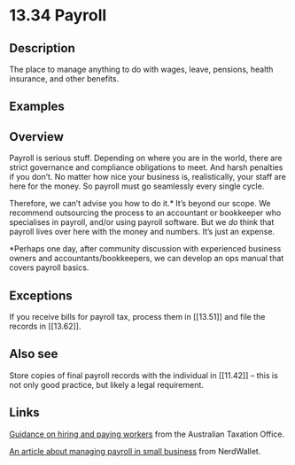 # 13.34 Payroll

## Description

The place to manage anything to do with wages, leave, pensions, health insurance, and other benefits.

## Examples

## Overview

Payroll is serious stuff. Depending on where you are in the world, there are strict governance and compliance obligations to meet. And harsh penalties if you don’t. No matter how nice your business is, realistically, your staff are here for the money. So payroll must go seamlessly every single cycle.

Therefore, we can’t advise you how to do it.\* It’s beyond our scope. We recommend outsourcing the process to an accountant or bookkeeper who specialises in payroll, and/or using payroll software. But we _do_ think that payroll lives over here with the money and numbers. It’s just an expense.

\*Perhaps one day, after community discussion with experienced business owners and accountants/bookkeepers, we can develop an ops manual that covers payroll basics.

## Exceptions

If you receive bills for payroll tax, process them in [[13.51]] and file the records in [[13.62]].

## Also see

Store copies of final payroll records with the individual in [[11.42]] – this is not only good practice, but likely a legal requirement.


## Links

[Guidance on hiring and paying workers](https://www.ato.gov.au/businesses-and-organisations/hiring-and-paying-your-workers) from the Australian Taxation Office.

[An article about managing payroll in small business](https://www.nerdwallet.com/article/small-business/how-to-manage-payroll-for-your-small-business) from NerdWallet.
